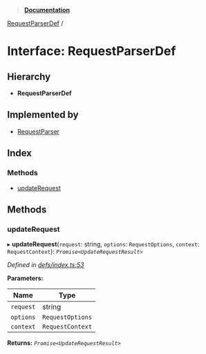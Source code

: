 > **[Documentation](../README.md)**

[RequestParserDef](requestparserdef.md) /

# Interface: RequestParserDef

## Hierarchy

* **RequestParserDef**

## Implemented by

* [RequestParser](../classes/requestparser.md)

## Index

### Methods

* [updateRequest](requestparserdef.md#updaterequest)

## Methods

###  updateRequest

▸ **updateRequest**(`request`: string, `options`: `RequestOptions`, `context`: `RequestContext`): *`Promise<UpdateRequestResult>`*

*Defined in [defs/index.ts:53](https://github.com/badbatch/graphql-box/blob/22b398c/packages/request-parser/src/defs/index.ts#L53)*

**Parameters:**

Name | Type |
------ | ------ |
`request` | string |
`options` | `RequestOptions` |
`context` | `RequestContext` |

**Returns:** *`Promise<UpdateRequestResult>`*